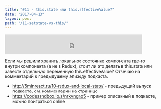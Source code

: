 ```yaml
---
title: "#11 - this.state или this.effectiveValue?"
date: "2017-04-13"
layout: post
path: "/11-setstate-vs-this/"
---
```


<iframe width="450" height="65" src="https://5minreact.podster.fm/11/embed/15?link=0&ap=0" frameborder="0" allowtransparency="true"></iframe>

Если мы решили хранить локальное состояние компонента где-то внутри компонента (а не в Redux), стоит ли это делать в this.state или завести отдельную переменную this.effectiveValue? Отвечаю на комментарий к предыдущему эпизоду подкаста.

- http://5minreact.ru/10-redux-and-local-state/ - предыдущий выпуск подкаста, см. комментарии на странице
- https://codesandbox.io/s/nrkvngno5 - пример описанный в подкасте, можно поиграться online